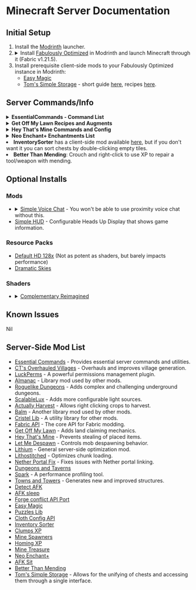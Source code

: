 # Minecraft Server Documentation
## Initial Setup
<ol>
  <li>Install the <a href="https://modrinth.com/app">Modrinth</a> launcher.</li>
  <li>
    <details>
      <summary>Install <a href="https://modrinth.com/modpack/fabulously-optimized?version=1.21.5#download">Fabulously Optimized</a> in Modrinth and launch Minecraft through it (Fabric v1.21.5).</summary>
      <ul>
        <li><b>Fabulously Optimized</b> is a modpack whose name speaks for itself; It can 10x your FPS, mine went from ~150 to sometimes 1300+ fps.</li>
        <li>See FPS in image below:</li>
        <li><img src="https://github.com/user-attachments/assets/81eeada7-3107-443e-b296-6e36af6c2825" width="750"/></li>
      </ul>
    </details>
  </li>
  <li>Install prerequisite client-side mods to your Fabulously Optimized instance in Modrinth:
    <ul>
      <li><a href="https://modrinth.com/mod/easy-magic?version=1.21.5&loader=fabric">Easy Magic</a></li>
      <li><a href="https://modrinth.com/mod/toms-storage?version=1.21.5&loader=fabric#download">Tom's Simple Storage</a> - short guide <a href="https://youtu.be/nW5ElcWiC3c">here</a>, recipes <a href="https://github.com/tom5454/Toms-Storage/tree/master/NeoForge/src/platform-shared/resources/data/toms_storage/recipe">here</a>.</li>
    </ul>
  </li>
</ol>

## Server Commands/Info
<details>
  <summary><b>EssentialCommands - Command List</b></summary>
  <h4>Commands</h4>
  <p>All of these commands support automatic tab completion using Minecraft's new commands system.</p>
  <p>See the <a href="https://github.com/John-Paul-R/Essential-Commands/wiki/List-of-Commands-&-Permissions">full List of Commands &amp; Permissions</a>.</p>
  <h5>Spawn</h5>
  <ul>
    <li><code>/spawn</code></li>
    <li><code>/spawn set</code></li>
  </ul>
  <h5>Teleport requests</h5>
  <ul>
    <li><code>/tpa &lt;target-player&gt;</code></li>
    <li><code>/tpahere &lt;target-player&gt;</code></li>
    <li><code>/tpaccept &lt;target-player&gt;</code></li>
    <li><code>/tpdeny &lt;target-player&gt;</code></li>
  </ul>
  <h5>Player Homes</h5>
  <ul>
    <li><code>/home set &lt;home-name&gt;</code></li>
    <li><code>/home tp &lt;home-name&gt;</code></li>
    <li><code>/home delete &lt;home-name&gt;</code></li>
    <li><code>/home list</code></li>
  </ul>
  <h5>Warps</h5>
  <ul>
    <li><code>/warp set &lt;warp-name&gt;</code></li>
    <li><code>/warp tp &lt;warp-name&gt;</code></li>
    <li><code>/warp delete &lt;warp-name&gt;</code></li>
    <li><code>/warp list</code></li>
  </ul>
  <p>Want to teleport to where you died? Enable <code>allow_back_on_death</code> in the <a href="https://github.com/John-Paul-R/Essential-Commands/wiki/Config-Documentation">config</a>.</p>
  <h5>Nickname</h5>
  <ul>
    <li><code>/nickname set &lt;nickname&gt;</code></li>
    <li><code>/nickname clear</code></li>
    <li><code>/nickname reveal &lt;nickname&gt;</code></li>
  </ul>
  <h5>Random Teleport (/wild equivalent)</h5>
  <ul>
    <li><code>/randomteleport</code></li>
    <li><code>/rtp</code></li>
  </ul>
  <h5>Workbench</h5>
  <ul>
    <li><code>/workbench</code></li>
    <li><code>/anvil</code></li>
    <li><code>/enderchest</code></li>
    <li><code>/stonecutter</code></li>
    <li><code>/grindstone</code></li>
    <li><code>/wastebin</code></li>
  </ul>
  <h5>Kitchen sink</h5>
  <ul>
    <li><code>/afk</code></li>
    <li><code>/fly</code></li>
    <li><code>/fly &lt;target-player&gt;</code></li>
    <li><code>/invuln</code></li>
    <li><code>/invuln &lt;target-player&gt;</code></li>
    <li><code>/top</code></li>
    <li><code>/day</code></li>
    <li><code>/gametime</code></li>
  </ul>
  <h5>Config</h5>
  <ul>
    <li><code>/essentialcommands config reload</code></li>
  </ul>
</details>

<details>
  <summary><b>Get Off My Lawn Recipes and Augments</b></summary>
  <p>For more info, see the <a href="https://github.com/Draylar/get-off-my-lawn/blob/1.17/README.md">GitHub README</a>.
  <h4>Claim Anchors</h4>
  <h5>Makeshift Claim Anchor</h5>
  <img src="recipes/makeshift_claim_anchor.png" alt="Makeshift Claim Anchor Recipe"/>
  <h5>Reinforced Claim Anchor</h5>
  <img src="recipes/reinforced_claim_anchor.png" alt="Reinforced Claim Anchor Recipe"/>
  <h6>Upgrade</h6>
  <img src="recipes/reinforced_upgrade_kit.png" alt="Reinforced Upgrade Kit Recipe"/>
  <h5>Glistening Claim Anchor</h5>
  <img src="recipes/glistening_claim_anchor.png" alt="Glistening Claim Anchor Recipe"/>
  <h6>Upgrade</h6>
  <img src="recipes/glistening_upgrade_kit.png" alt="Glistening Upgrade Kit Recipe"/>
  <h5>Crystal Claim Anchor</h5>
  <img src="recipes/crystal_claim_anchor.png" alt="Crystal Claim Anchor Recipe"/>
  <h6>Upgrade</h6>
  <img src="recipes/crystal_upgrade_kit.png" alt="Crystal Upgrade Kit Recipe"/>
  <h5>Emeradic Claim Anchor</h5>
  <img src="recipes/emeradic_claim_anchor.png" alt="Emeradic Claim Anchor Recipe"/>
  <h6>Upgrade</h6>
  <img src="recipes/emeradic_upgrade_kit.png" alt="Emeradic Upgrade Kit Recipe"/>
  <h5>Withered Claim Anchor</h5>
  <img src="recipes/withered_claim_anchor.png" alt="Withered Claim Anchor Recipe"/>
  <h6>Upgrade</h6>
  <img src="recipes/withered_upgrade_kit.png" alt="Withered Upgrade Kit Recipe"/>
  <h4>Claim Augments</h4>
  <h5>Angelic Aura</h5>
  <img src="recipes/angelic_aura.png" alt="Angelic Aura Recipe"/>
  <h5>Chaos Zone</h5>
  <img src="recipes/chaos_zone.png" alt="Chaos Zone Recipe"/>
  <h5>Ender Binding</h5>
  <img src="recipes/ender_binding.png" alt="Ender Binding Recipe"/>
  <h5>Explosion Controller</h5>
  <img src="recipes/explosion_controller.png" alt="Explosion Controller Recipe"/>
  <h5>Force Field</h5>
  <img src="recipes/force_field.png" alt="Force Field Recipe"/>
  <h5>Greeter</h5>
  <img src="recipes/greeter.png" alt="Greeter Recipe"/>
  <h5>Heaven Wings</h5>
  <img src="recipes/heaven_wings.png" alt="Heaven Wings Recipe"/>
  <h5>Lake Spirit's Grace</h5>
  <img src="recipes/lake_spirit_grace.png" alt="Lake Spirit's Grace Recipe"/>
  <h5>PvP Arena</h5>
  <img src="recipes/pvp_arena.png" alt="PvP Arena Recipe"/>
  <h5>Village Core</h5>
  <img src="recipes/village_core.png" alt="Village Core Recipe"/>
  <h5>Withering Seal</h5>
  <img src="recipes/withering_seal.png" alt="Withering Seal Recipe"/>
  <h4>Others</h4>
  <h5>Goggles of (Claim) Revealing</h5>
  <img src="recipes/goggles.png" alt="Goggles Recipe"/>
</details>

<details>
  <summary><b>Hey That's Mine Commands and Config</b></summary>
  <h4>Using HTM</h4>
  <p>The mod has multiple commands which you can use on your containers</p>
  <h5>Flag</h5>
  <p><code>/htm flag</code>: Checks the flags of a specific container. Left click on the container after running this command to check</p>
  <p><code>/htm flag &lt;type&gt; &lt;value&gt;</code>: Left click a container to set the flag</p>
  <p>Permission node: <code>htm.command.flag</code></p>
  <h5>Set</h5>
  <p><code>/htm set PUBLIC</code>: Allows everyone to access the container</p>
  <p><code>/htm set PRIVATE</code>: Allows only the owner and those with permissions to access the container</p>
  <p><code>/htm set KEY</code>: Allows only those with a key to access the container</p>
  <p>Permission node: <code>htm.command.set</code></p>
  <h5>Trust</h5>
  <p><code>/htm trust &lt;player&gt; [global]</code>: Allows a player to access that container if private</p>
  <p>Permission node: <code>htm.command.trust</code></p>
  <h5>Untrust</h5>
  <p><code>/htm untrust &lt;player&gt; [global]</code>: Revokes a player's access to the container</p>
  <p>Permission node: <code>htm.command.trust</code></p>
  <h5>Remove</h5>
  <p><code>/htm remove</code>: Removes all protections from a container</p>
  <p>Permission node: <code>htm.command.remove</code></p>
  <h5>Transfer</h5>
  <p><code>/htm transfer &lt;player&gt;</code>: Transfers ownership to another player</p>
  <p>Permission node: <code>htm.command.transfer</code></p>
  <h5>Persist</h5>
  <p>Toggles persist mode, which allows you to continue executing the same action without typing the command again</p>
  <p><code>/htm persist</code></p>
  <p>Permission node: <code>htm.command.persist</code></p>
  <h5>Quiet</h5>
  <p>Toggles no message mode, which hides non-command messages like automatic protection creation and override.</p>
  <p><code>/htm quiet</code></p>
  <p>Permission node: <code>htm.command.quiet</code></p>
  <h5>Config</h5>
  <p><code>canTrustedPlayersBreakChests</code>: Toggles whether players trusted to a locked container can break the container (set to false by default meaning only the owner can break a locked container).</p>
  <p><code>defaultFlags</code>:</p>
  <ul>
    <li><code>hoppers</code>: Toggles whether hoppers can pull from locked containers by default (true by default meaning hoppers can pull from locked containers).</li>
  </ul>
  <p><code>autolockingContainers</code>: List of containers which will be set to PRIVATE by default (remove items in the list to make them set to public by default).</p>
  <h5>Additional permissions</h5>
  <p><code>htm.admin</code>: Allows unrestricted access to containers and other managerial permissions</p>
</details>

<details>
  <summary><b>Neo Enchant+ Enchantments List</b></summary>
  <p>For more info, see the <a href="https://github.com/Hardel-DW/NeoEnchant/blob/main/README.md">GitHub README</a>.
  <ul>
    <li>
      <strong>Armor</strong>:
      <ul>
        <li><strong>Fury</strong>: Decreases armor in percent and grants armor penetration and increased damage percentage on your hits.</li>
        <li><strong>Life+</strong>: Gives the player extra hearts.</li>
        <li><strong>Venom Protection</strong>: Provides protection against negative effects.</li>
      </ul>
    </li>
    <li>
      <strong>Helmet</strong>:
      <ul>
        <li><strong>Bright Vision</strong>: Gives night vision to the player.</li>
        <li><strong>Auto-Feed</strong>: Automatically feeds you every minute.</li>
        <li><strong>Voidless</strong>: If you fall into the void, you briefly gain a levitation effect.</li>
      </ul>
    </li>
    <li>
      <strong>Chestplate</strong>:
      <ul>
        <li><strong>Builder Arms</strong>: Allows you to place and break blocks from a longer distance.</li>
      </ul>
    </li>
    <li>
      <strong>Leggings</strong>:
      <ul>
        <li><strong>Fast Swim</strong>: Grants the player a dolphin Grace effect.</li>
        <li><strong>Leaping</strong>: Boosts the player.</li>
        <li><strong>Oversize</strong>: Increase entity size.</li>
        <li><strong>Dwarfed</strong>: Decrease entity size.</li>
      </ul>
    </li>
    <li>
      <strong>Boots</strong>:
      <ul>
        <li><strong>Step Assist</strong>: Allows you to walk up blocks more easily.</li>
        <li><strong>SkyWalk</strong>: Allows you to fly if there is a 4 blocks gap below your feet. To descend just crouch.</li>
        <li><strong>Lava Walker</strong>: Allows the player to walk on lava.</li>
        <li><strong>Agility</strong>: Increases player speed.</li>
      </ul>
    </li>
    <li>
      <strong>Elytra</strong>:
      <ul>
        <li><strong>Armored</strong>: For elytra, reduce the damage taken.</li>
      </ul>
    </li>
    <li>
      <strong>Sword</strong>:
      <ul>
        <li><strong>Reach</strong>: Increase the range of your attack.</li>
        <li><strong>XpBoost</strong>: Gain additional experience from killing mobs.</li>
        <li><strong>Life Steal</strong>: Drains health from the target and transfers it to the player.</li>
        <li><strong>Poison Aspect</strong>: Poisons the mob upon hitting it.</li>
        <li><strong>Fear</strong>: When you hit a creeper, it delays their explosion by 12.5 seconds.</li>
        <li><strong>Pull</strong>: Allows you to retrieve a mob egg with a small probability when you kill a monster.</li>
      </ul>
    </li>
    <li>
      <strong>Mace</strong>:
      <ul>
        <li><strong>Striker</strong>: With maces, you have a small chance to summon thunder. If the weather is stormy, the thunder will strike the mob at each hit and work also on lighting rod. Also you are immune to thunder damage.</li>
        <li><strong>Wind Propulsion</strong>: When you strike your mace on the ground, you cause an explosion that sends you into the air, designed to be used in combination with "Wind Burst".</li>
      </ul>
    </li>
    <li>
      <strong>Tools</strong>:
      <ul>
        <li><strong>Auto-Smelt</strong>: Automatically smelts items.</li>
      </ul>
    </li>
    <li>
      <strong>Axe</strong>:
      <ul>
        <li><strong>Timber</strong>: Cut down a tree with one strike.</li>
      </ul>
    </li>
    <li>
      <strong>Pickaxe</strong>:
      <ul>
        <li><strong>Bedrock Breaker</strong>: Allows you to break bedrock, but consumes 200 durability per block.</li>
        <li><strong>VeinMiner</strong>: If you break a mineral block, all surrounding minerals also break.</li>
        <li><strong>Spawner Touch</strong>: Allows your pickaxe to retrieve spawners.</li>
      </ul>
    </li>
    <li>
      <strong>Hoe</strong>:
      <ul>
        <li><strong>Scyther</strong>: Allows you to transform dirt in farmland in x by z surface depending on enchantment levels.</li>
      </ul>
    </li>
    <li>
      <strong>Bow</strong>:
      <ul>
        <li><strong>Explosive Arrow</strong>: When arrows hit blocks, they create an explosion, and entities take damage.</li>
        <li><strong>Accuracy Shot</strong>: Arrows fly straight.</li>
        <li><strong>Breezing Arrow</strong>: (Bow and Crossbow) Causes a repulsion effect and sends the hit target into the air. If arrows miss, it causes a repulsion effect on the ground.</li>
      </ul>
    </li>
  </ul>
</details>
</li>

<li><b>InventorySorter</b> has a client-side mod available <a href="https://modrinth.com/mod/inventory-sorting?version=1.21.5">here</a>, but if you don't want it you can sort chests by double-clicking empty tiles.</li>

<li><b>Better Than Mending</b>: Crouch and right-click to use XP to repair a tool/weapon with mending.</li>

## Optional Installs
### Mods
<ul>
  <li>
    <details>
      <summary><a href="https://modrinth.com/plugin/simple-voice-chat">Simple Voice Chat</a> - You won't be able to use proximity voice chat without this.</summary>
      <ul>
        <li>Try downloading it with the Modrith client first, but it's likely you won't be able to add it to your <b>"Fabulously Optimized"</b> instance.</li>
        <li>To download it manually, use <a href="https://modrinth.com/plugin/simple-voice-chat?version=1.21.5&loader=fabric">this link</a>.</li>
        <li>Then, place it inside your <b>"Fabulously Optimized"</b> instance's mod folder.</li>
        <ul>
          <li>(Windows) <code>%APPDATA%\ModrinthApp\profiles\Fabulously Optimized\mods</code></li>
          <li>(Linux) <code>~/.local/share/ModrinthApp/profiles/Fabulously\ Optimized/mods</code></li>
        </ul>
        <li>Once you've loaded it in-game:</li>
        <ul>
          <li>Press <code>v</code> (default) to access SVC's settings, make sure you select the correct input and output devices.</li>
          <li>Type <code>/voicechat</code> to see it's commands (<code>/voicechat invite &lt;PLAYERNAME&gt;</code> is the most relevant).</li>
        </ul>
      </ul>
    </details>
  </li>
  <li><a href="https://modrinth.com/mod/simplehud">Simple HUD</a> - Configurable Heads Up Display that shows game information.</li>
</ul>

### Resource Packs
<ul>
  <li><a href="https://modrinth.com/resourcepack/default-hd-128x/versions">Default HD 128x</a> (Not as potent as shaders, but barely impacts performance)</li>
  <li><a href="https://modrinth.com/resourcepack/dramatic-skys">Dramatic Skies</a></li>
</ul>

### Shaders
<ul>
  <li>
    <details>
      <summary><a href="https://modrinth.com/shader/complementary-reimagined">Complementary Reimagined</a></summary>
      <ul>
        <li>Sample images:
          <ul>
            <li><img src="https://github.com/user-attachments/assets/def189a6-9266-443c-bbff-40cb64df262c" alt="image"/></li>
            <li><img src="https://github.com/user-attachments/assets/4c0afb55-40e1-4987-bc3c-048f948477f6" alt="image"/></li>
          </ul>
        </li>
      </ul>
    </details>
  </li>
</ul>

## Known Issues
Nil

## Server-Side Mod List
- [Essential Commands](https://github.com/John-Paul-R/Essential-Commands/) - Provides essential server commands and utilities.
- [CT's Overhauled Villages](https://modrinth.com/mod/ct-overhaul-village) - Overhauls and improves village generation.
- [LuckPerms](https://modrinth.com/plugin/luckperms) - A powerful permissions management plugin.
- [Almanac](https://modrinth.com/mod/almanac) - Library mod used by other mods.
- [Roguelike Dungeons](https://modrinth.com/mod/roguelikedungeons) - Adds complex and challenging underground dungeons.
- [ScalableLux](https://modrinth.com/mod/scalablelux) - Adds more configurable light sources.
- [Actually Harvest](https://modrinth.com/mod/actually-harvest) - Allows right clicking crops to harvest.
- [Balm](https://modrinth.com/mod/balm) - Another library mod used by other mods.
- [Cristel Lib](https://modrinth.com/mod/cristel-l55) - A utility library for other mods.
- [Fabric API](https://modrinth.com/mod/fabric-api) - The core API for Fabric modding.
- [Get Off My Lawn](https://modrinth.com/mod/goml-reserved) - Adds land claiming mechanics.
- [Hey That's Mine](https://modrinth.com/mod/htm) - Prevents stealing of placed items.
- [Let Me Despawn](https://modrinth.com/plugin/lmd) - Controls mob despawning behavior.
- [Lithium](https://modrinth.com/mod/lithium) - General server-side optimization mod.
- [Lithostitched](https://modrinth.com/mod/lithostitched) - Optimizes chunk loading.
- [Nether Portal Fix](https://modrinth.com/mod/netherportalfix) - Fixes issues with Nether portal linking.
- [Dungeons and Taverns](https://modrinth.com/datapack/dungeons-and-taverns)
- [Spark](https://modrinth.com/mod/spark) - A performance profiling tool.
- [Towns and Towers](https://modrinth.com/mod/towns-and-towers) - Generates new and improved structures.
- [Detect AFK](https://modrinth.com/datapack/detect-afk)
- [AFK sleep](https://modrinth.com/datapack/afk-sleep)
- [Forge conflict API Port](https://modrinth.com/mod/forge-config-api-port)
- [Easy Magic](https://modrinth.com/mod/easy-magic)
- [Puzzles Lib](https://modrinth.com/mod/puzzles-lib)
- [Cloth Config API](https://modrinth.com/mod/cloth-config)
- [Inventory Sorter](https://modrinth.com/mod/inventory-sorting)
- [Clumps XP](https://modrinth.com/mod/clumps)
- [Mine Spawners](https://modrinth.com/mod/mine-spawners)
- [Homing XP](https://modrinth.com/datapack/simple-homing-xp)
- [Mine Treasure](https://modrinth.com/datapack/mine-treasure)
- [Neo Enchant+](https://modrinth.com/datapack/neoenchant)
- [AFK Sit](https://modrinth.com/datapack/afk-sit)
- [Better Than Mending](https://modrinth.com/mod/better-than-mending)
- [Tom's Simple Storage](https://modrinth.com/mod/toms-storage) - Allows for the unifying of chests and accessing them through a single interface.